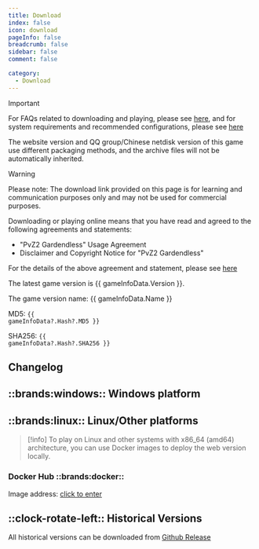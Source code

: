 ```yaml
---
title: Download
index: false
icon: download
pageInfo: false
breadcrumb: false
sidebar: false
comment: false

category:
  - Download
---
```


<script setup>
import axios from 'axios';
import { ref, onBeforeMount, onMounted } from 'vue'

const gameInfoData = ref(null);

onBeforeMount(() => {
  axios.get('/jsons/gameinfo.json').then(res => {
    gameInfoData.value = res.data;
  });
})
onMounted(() => {
  (window.adsbygoogle = window.adsbygoogle || []).push({});
})
</script>

> [!important]
> For FAQs related to downloading and playing, please see [here](../guide/FAQ.md), and for system requirements and recommended configurations, please see [here](../guide/requirement.md)
>
> The website version and QQ group/Chinese netdisk version of this game use different packaging methods, and the archive files will not be automatically inherited.

> [!warning]
> Please note: The download link provided on this page is for learning and communication purposes only and may not be used for commercial purposes.
>
> Downloading or playing online means that you have read and agreed to the following agreements and statements:
>
> - "PvZ2 Gardendless" Usage Agreement
> - Disclaimer and Copyright Notice for "PvZ2 Gardendless"
>
> For the details of the above agreement and statement, please see [here](../instructions/)

<span v-if="gameInfoData?.Version">The latest game version is {{ gameInfoData.Version }}.</span>

<span v-if="gameInfoData?.Name">The game version name: {{ gameInfoData.Name }}</span>

<span v-if="gameInfoData?.Hash?.MD5">MD5: <code>{{ gameInfoData?.Hash?.MD5 }}</code></span>

<span v-if="gameInfoData?.Hash?.SHA256">SHA256: <code>{{ gameInfoData?.Hash?.SHA256 }}</code></span>

## Changelog

<template v-if="gameInfoData?.EnNewFeatures">

- <li v-for="(item, index) in gameInfoData.EnNewFeatures" :key="index">{{ item }}</li>

</template>

<template v-else>None</template>

<ins class="adsbygoogle"
     style="display:block"
     data-ad-client="ca-pub-7637695321442015"
     data-ad-slot="7113006248"
     data-ad-format="auto"
     data-full-width-responsive="true">
</ins>

## ::brands:windows:: Windows platform

<template v-if="gameInfoData?.Download.Github">

### Github ::brands:github::

Download Link: <a :href="gameInfoData.Download.Github" target="_blank">click to enter</a>

</template>

<template v-if="gameInfoData?.Download.Storage">

### Local Download ::cloud-arrow-down::

Download Link: <a :href="gameInfoData.Download.Storage" target="_blank">click to enter</a>

</template>

<template v-if="gameInfoData?.Download.Baidu">

### Baidu Netdisk ::cloud::
Download Link: <a :href="gameInfoData.Download.Baidu" target="_blank">click to enter</a>

</template>

<template v-if="gameInfoData?.Download.Pan123">

### 123Pan ::cloud::

Download Link: <a :href="gameInfoData.Download.Pan123" target="_blank">click to enter</a>

</template>

<template v-if="gameInfoData?.Download.Quark">

### Quark ::cloud::

Download Link: <a :href="gameInfoData.Download.Quark" target="_blank">click to enter</a>

</template>

## ::brands:linux:: Linux/Other platforms

> [!info]
> To play on Linux and other systems with x86_64 (amd64) architecture, you can use Docker images to deploy the web version locally.

### Docker Hub ::brands:docker::

Image address: <a href="https://hub.docker.com/r/gaozih/pvzge" target="_blank">click to enter</a>

## ::clock-rotate-left:: Historical Versions

All historical versions can be downloaded from [Github Release](https://github.com/Gzh0821/pvzg_site/releases)
